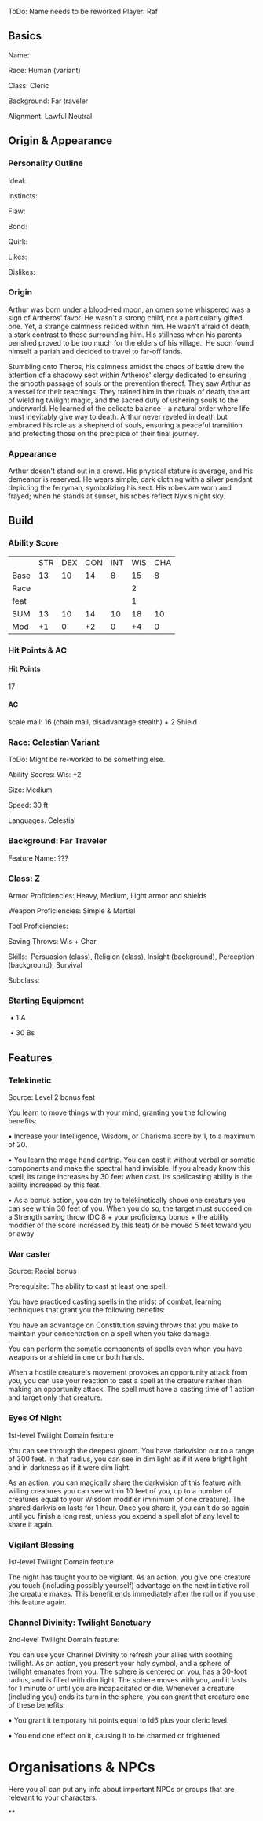 ToDo: Name needs to be reworked
Player: Raf

## Basics

Name: 

Race: Human (variant)

Class: Cleric

Background: Far traveler

Alignment: Lawful Neutral

## Origin & Appearance

### Personality Outline

Ideal: 

Instincts: 

Flaw: 

Bond: 

Quirk: 

Likes: 

Dislikes: 

### Origin

Arthur was born under a blood-red moon, an omen some whispered was a sign of Artheros' favor. He wasn't a strong child, nor a particularly gifted one. Yet, a strange calmness resided within him. He wasn't afraid of death, a stark contrast to those surrounding him. His stillness when his parents perished proved to be too much for the elders of his village.  He soon found himself a pariah and decided to travel to far-off lands.

Stumbling onto Theros, his calmness amidst the chaos of battle drew the attention of a shadowy sect within Artheros' clergy dedicated to ensuring the smooth passage of souls or the prevention thereof. They saw Arthur as a vessel for their teachings. They trained him in the rituals of death, the art of wielding twilight magic, and the sacred duty of ushering souls to the underworld. He learned of the delicate balance – a natural order where life must inevitably give way to death. Arthur never reveled in death but embraced his role as a shepherd of souls, ensuring a peaceful transition and protecting those on the precipice of their final journey.

  

### Appearance

Arthur doesn't stand out in a crowd. His physical stature is average, and his demeanor is reserved. He wears simple, dark clothing with a silver pendant depicting the ferryman, symbolizing his sect. His robes are worn and frayed; when he stands at sunset, his robes reflect Nyx’s night sky.

  
  

## Build

### Ability Score

  

|   |   |   |   |   |   |   |
|---|---|---|---|---|---|---|
||STR|DEX|CON|INT|WIS|CHA|
|Base|13|10|14|8|15|8|
|Race|||||2||
|feat|||||1||
|SUM|13|10|14|10|18|10|
|Mod|+1|0|+2|0|+4|0|

  

### Hit Points & AC

#### Hit Points

17

#### AC

scale mail: 16 (chain mail, disadvantage stealth) + 2 Shield

### Race: Celestian Variant

ToDo: Might be re-worked to be something else.

Ability Scores: Wis: +2

Size: Medium

Speed: 30 ft

Languages. Celestial

### Background: Far Traveler

Feature Name: ???

### Class: Z

Armor Proficiencies: Heavy, Medium, Light armor and shields

Weapon Proficiencies: Simple & Martial

Tool Proficiencies: 

Saving Throws: Wis + Char

Skills:  Persuasion (class), Religion (class), Insight (background), Perception (background), Survival

Subclass: 

### Starting Equipment

 • 1 A

 • 30 Bs

## Features

### Telekinetic

Source: Level 2 bonus feat

You learn to move things with your mind, granting you the following benefits:

• Increase your Intelligence, Wisdom, or Charisma score by 1, to a maximum of 20.

• You learn the mage hand cantrip. You can cast it without verbal or somatic components and make the spectral hand invisible. If you already know this spell, its range increases by 30 feet when cast. Its spellcasting ability is the ability increased by this feat. 

  

• As a bonus action, you can try to telekinetically shove one creature you can see within 30 feet of you. When you do so, the target must succeed on a Strength saving throw (DC 8 + your proficiency bonus + the ability modifier of the score increased by this feat) or be moved 5 feet toward you or away

  

### War caster

Source: Racial bonus

Prerequisite: The ability to cast at least one spell.

You have practiced casting spells in the midst of combat, learning techniques that grant you the following benefits:

You have an advantage on Constitution saving throws that you make to maintain your concentration on a spell when you take damage.

You can perform the somatic components of spells even when you have weapons or a shield in one or both hands.

When a hostile creature's movement provokes an opportunity attack from you, you can use your reaction to cast a spell at the creature rather than making an opportunity attack. The spell must have a casting time of 1 action and target only that creature.

### Eyes Of Night

1st-level Twilight Domain feature

You can see through the deepest gloom. You have darkvision out to a range of 300 feet. In that radius, you can see in dim light as if it were bright light and in darkness as if it were dim light.

As an action, you can magically share the darkvision of this feature with willing creatures you can see within 10 feet of you, up to a number of creatures equal to your Wisdom modifier (minimum of one creature). The shared darkvision lasts for 1 hour. Once you share it, you can't do so again until you finish a long rest, unless you expend a spell slot of any level to share it again. 

### Vigilant Blessing

1st-level Twilight Domain feature

The night has taught you to be vigilant. As an action, you give one creature you touch (including possibly yourself) advantage on the next initiative roll the creature makes. This benefit ends immediately after the roll or if you use this feature again. 

### Channel Divinity: Twilight Sanctuary

2nd-level Twilight Domain feature:

You can use your Channel Divinity to refresh your allies with soothing twilight. As an action, you present your holy symbol, and a sphere of twilight emanates from you. The sphere is centered on you, has a 30-foot radius, and is filled with dim light. The sphere moves with you, and it lasts for 1 minute or until you are incapacitated or die. Whenever a creature (including you) ends its turn in the sphere, you can grant that creature one of these benefits:

• You grant it temporary hit points equal to ld6 plus your cleric level.

• You end one effect on it, causing it to be charmed or frightened. 

  
  
  

  

# Organisations & NPCs

Here you all can put any info about important NPCs or groups that are relevant to your characters.

**
